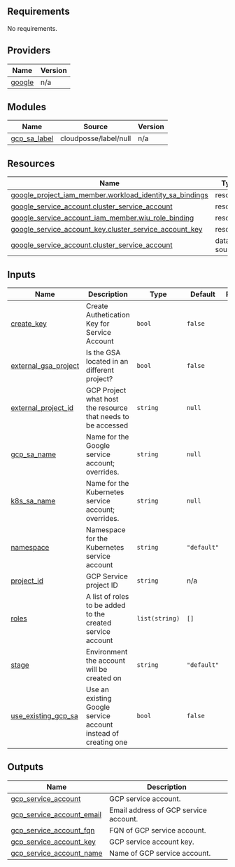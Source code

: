 <!-- BEGIN_TF_DOCS -->
## Requirements

No requirements.

## Providers

| Name | Version |
|------|---------|
| <a name="provider_google"></a> [google](#provider\_google) | n/a |

## Modules

| Name | Source | Version |
|------|--------|---------|
| <a name="module_gcp_sa_label"></a> [gcp\_sa\_label](#module\_gcp\_sa\_label) | cloudposse/label/null | n/a |

## Resources

| Name | Type |
|------|------|
| [google_project_iam_member.workload_identity_sa_bindings](https://registry.terraform.io/providers/hashicorp/google/latest/docs/resources/project_iam_member) | resource |
| [google_service_account.cluster_service_account](https://registry.terraform.io/providers/hashicorp/google/latest/docs/resources/service_account) | resource |
| [google_service_account_iam_member.wiu_role_binding](https://registry.terraform.io/providers/hashicorp/google/latest/docs/resources/service_account_iam_member) | resource |
| [google_service_account_key.cluster_service_account_key](https://registry.terraform.io/providers/hashicorp/google/latest/docs/resources/service_account_key) | resource |
| [google_service_account.cluster_service_account](https://registry.terraform.io/providers/hashicorp/google/latest/docs/data-sources/service_account) | data source |

## Inputs

| Name | Description | Type | Default | Required |
|------|-------------|------|---------|:--------:|
| <a name="input_create_key"></a> [create\_key](#input\_create\_key) | Create Authetication Key for Service Account | `bool` | `false` | no |
| <a name="input_external_gsa_project"></a> [external\_gsa\_project](#input\_external\_gsa\_project) | Is the GSA located in an different project? | `bool` | `false` | no |
| <a name="input_external_project_id"></a> [external\_project\_id](#input\_external\_project\_id) | GCP Project what host the resource that needs to be accessed | `string` | `null` | no |
| <a name="input_gcp_sa_name"></a> [gcp\_sa\_name](#input\_gcp\_sa\_name) | Name for the Google service account; overrides. | `string` | `null` | no |
| <a name="input_k8s_sa_name"></a> [k8s\_sa\_name](#input\_k8s\_sa\_name) | Name for the Kubernetes service account; overrides. | `string` | `null` | no |
| <a name="input_namespace"></a> [namespace](#input\_namespace) | Namespace for the Kubernetes service account | `string` | `"default"` | no |
| <a name="input_project_id"></a> [project\_id](#input\_project\_id) | GCP Service project ID | `string` | n/a | yes |
| <a name="input_roles"></a> [roles](#input\_roles) | A list of roles to be added to the created service account | `list(string)` | `[]` | no |
| <a name="input_stage"></a> [stage](#input\_stage) | Environment the account will be created on | `string` | `"default"` | no |
| <a name="input_use_existing_gcp_sa"></a> [use\_existing\_gcp\_sa](#input\_use\_existing\_gcp\_sa) | Use an existing Google service account instead of creating one | `bool` | `false` | no |

## Outputs

| Name | Description |
|------|-------------|
| <a name="output_gcp_service_account"></a> [gcp\_service\_account](#output\_gcp\_service\_account) | GCP service account. |
| <a name="output_gcp_service_account_email"></a> [gcp\_service\_account\_email](#output\_gcp\_service\_account\_email) | Email address of GCP service account. |
| <a name="output_gcp_service_account_fqn"></a> [gcp\_service\_account\_fqn](#output\_gcp\_service\_account\_fqn) | FQN of GCP service account. |
| <a name="output_gcp_service_account_key"></a> [gcp\_service\_account\_key](#output\_gcp\_service\_account\_key) | GCP service account key. |
| <a name="output_gcp_service_account_name"></a> [gcp\_service\_account\_name](#output\_gcp\_service\_account\_name) | Name of GCP service account. |
<!-- END_TF_DOCS -->